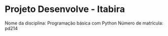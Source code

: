 #  Projeto Desenvolve - Itabira
Nome da disciplina: Programação básica com Python
Número de matrícula: pd214
